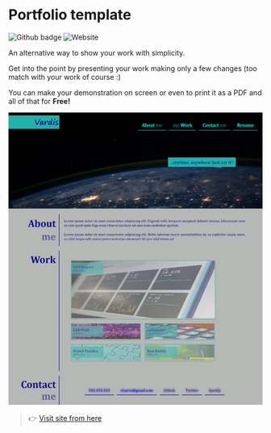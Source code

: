 # Portfolio template 

![Github badge](https://img.shields.io/github/watchers/elsartz/portfolio?style=social) ![Website](https://img.shields.io/website?down_color=lightgrey&down_message=offline&up_color=green&up_message=on-line&url=https%3A%2F%2Fgithub.com%2Felsartz%2Fportfolio)

An alternative way to show your work with simplicity.

Get into the point by presenting your work making only a few changes (too match with your work of course :)

You can make your demonstration on screen or even to print it as a PDF and all of that for **Free!**

![Portfolio template](https://github.com/elsartz/portfolio/blob/main/images/live-screenshot.png)

> :point_right: [Visit site from here](https://elsartz.github.io/portfolio/)

